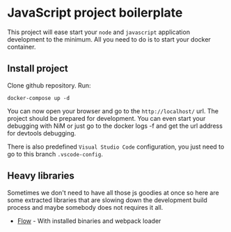 # JavaScript project boilerplate

This project will ease start your `node` and `javascript` application development to the minimum. 
All you need to do is to start your docker container.

## Install project

Clone github repository. Run:

```
docker-compose up -d 
````

You can now open your browser and go to the `http://localhost/` url. The project should be prepared for development. You can even start your debugging with NiM or just go to the docker logs -f and get the url address for devtools debugging.

There is also predefined `Visual Studio Code` configuration, you just need to go to this branch `.vscode-config`.

## Heavy libraries

Sometimes we don't need to have all those js goodies at once so here are some
extracted libraries that are slowing down the development build process and maybe somebody does not requires it all.

- [Flow](../../tree/flow) - With installed binaries and webpack loader
